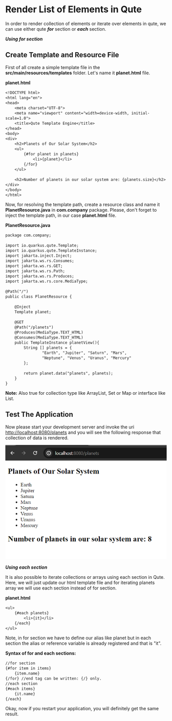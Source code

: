 # Render List of Elements in Qute

In order to render collection of elements or iterate over elements in qute, we can use either qute ***for*** section or ***each*** section.

***Using for section***

## Create Template and Resource File

First of all create a simple template file in the **src/main/resources/templates** folder. Let's name it **planet.html** file.


**planet.html**

```
<!DOCTYPE html>
<html lang="en">
<head>
    <meta charset="UTF-8">
    <meta name="viewport" content="width=device-width, initial-scale=1.0">
    <title>Qute Template Engine</title>
</head>
<body>
<div>
    <h2>Planets of Our Solar System</h2>
    <ul>
        {#for planet in planets}
            <li>{planet}</li>
        {/for}
    </ul>
    
    <h2>Number of planets in our solar system are: {planets.size}</h2>
</div>
</body>
</html>
```

Now, for resolving the template path, create a resource class and name it **PlanetResource.java** in **com.company** package. Please, don't forget to inject the template path, in our case **planet.html** file.

**PlanetResource.java**

```
package com.company;

import io.quarkus.qute.Template;
import io.quarkus.qute.TemplateInstance;
import jakarta.inject.Inject;
import jakarta.ws.rs.Consumes;
import jakarta.ws.rs.GET;
import jakarta.ws.rs.Path;
import jakarta.ws.rs.Produces;
import jakarta.ws.rs.core.MediaType;

@Path("/")
public class PlanetResource {

    @Inject
    Template planet;

    @GET
    @Path("/planets")
    @Produces(MediaType.TEXT_HTML)
    @Consumes(MediaType.TEXT_HTML)
    public TemplateInstance planetView(){
        String [] planets = {
                "Earth", "Jupiter", "Saturn", "Mars",
                "Neptune", "Venus", "Uranus", "Mercury"
        };

        return planet.data("planets", planets);
    }
}
```

**Note:** Also true for collection type like ArrayList, Set or Map or interface like List.


## Test The Application

Now please start your development server and invoke the uri [http://localhost:8080/planets](http://localhost:8080/planets) and you will see the following response that collection of data is rendered.

![alt text](image1.png)


***Using each section***

It is also possible to iterate collections or arrays using each section in Qute. Here, we will just update our html template file and for iterating planets array we will use each section instead of for section.

**planet.html**

```
<ul>
    {#each planets}
        <li>{it}</li>
    {/each}
</ul>
```

Note, in for section we have to define our alias like planet but in each section the alias or reference variable is already registered and that is "it".

**Syntax of for and each sections:**

```
//for section
{#for item in items}
    {item.name}
{/for} //end tag can be written: {/} only.
//each section
{#each items}
    {it.name}
{/each}
```

Okay, now if you restart your application, you will definitely get the same result. 


